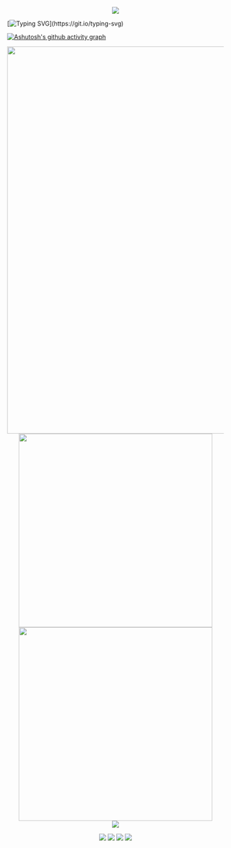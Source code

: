 <p align="center">
<img src="https://capsule-render.vercel.app/api?type=waving&color=timeGradient&height=300&&section=header&text=AsanoSaki&fontSize=90&fontAlign=50&fontAlignY=30&desc=别听世俗的耳语，去看自己喜欢的风景&descAlign=50&descSize=30&descAlignY=60&animation=twinkling" />
</p>

<!--
<h1>AsanoSaki 🎉🎉🎉</h1>
-->

<!--
<h1 align="center"> <a href="https://github.com/AsanoSaki"> <img src="https://readme-typing-svg.herokuapp.com/?lines=%console.log(%22Hello%2C%20World!%22);Welcome%20to%20my%20profile!&center=true&size=27"> </a> </h1>
-->

[![Typing SVG](https://readme-typing-svg.demolab.com?font=Fira+Code&size=30&pause=1000&color=F776F2&center=true&vCenter=true&width=435&separator=%3C&lines=AsanoSaki+OvO+~~~%3CWelcome+to+my+profile!%3Cprint(%22Hello+World!%22);)](https://git.io/typing-svg)

<!--
**AsanoSaki/asanosaki** is a ✨ _special_ ✨ repository because its `README.md` (this file) appears on your GitHub profile.

Here are some ideas to get you started:

- 🔭 I’m currently working on ...
- 🌱 I’m currently learning ...
- 👯 I’m looking to collaborate on ...
- 🤔 I’m looking for help with ...
- 💬 Ask me about ...
- 📫 How to reach me: ...
- 😄 Pronouns: ...
- ⚡ Fun fact: ...
-->

<!--
![Metrics](https://metrics.lecoq.io/AsanoSaki?template=classic&base=header%2C%20activity%2C%20community%2C%20repositories%2C%20metadata&base.indepth=false&base.hireable=false&base.skip=false&config.timezone=Asia%2FShanghai)
-->

[![Ashutosh's github activity graph](https://github-readme-activity-graph.vercel.app/graph?username=AsanoSaki&theme=xcode)](https://github.com/ashutosh00710/github-readme-activity-graph)

<!--
<div align="center">
  <img height="180px" src="https://github-readme-stats.vercel.app/api?username=AsanoSaki&hide_title=false&hide_border=true&show_icons=true&line_height=21&text_color=000&icon_color=000&bg_color=0,ea6161,ffc64d,fffc4d,52fa5a&theme=graywhite" />
  <img height="180px" src="https://github-readme-stats.vercel.app/api/top-langs/?username=AsanoSaki&hide_title=false&hide_border=true&layout=compact&langs_count=6&text_color=000&icon_color=fff&bg_color=0,52fa5a,4dfcff,c64dff&theme=graywhite" />
</div>
-->


<p align="center">
  <!-- https://github.com/Ashutosh00710/github-readme-activity-graph -->
  <img width="900" src="https://github-readme-activity-graph.vercel.app/graph?username=AsanoSaki&theme=github-compact&hide_border=true&area=true">
  <br/>
  <!-- https://github.com/anuraghazra/github-readme-stats -->
  <img align="center" width="450" src="https://github-readme-stats.vercel.app/api?username=AsanoSaki&theme=transparent&include_all_commits=true&show_icons=true&hide_border=true" />
  <!-- https://github.com/DenverCoder1/github-readme-streak-stats -->
  <img align="center" width="450" src="https://streak-stats.demolab.com?user=AsanoSaki&theme=transparent&date_format=%5BY.%5Dn.j&hide_border=true" />
  <br/>
  <!-- https://github.com/anuraghazra/github-readme-stats -->
  <img align="center" src="https://github-readme-stats.vercel.app/api/top-langs/?username=AsanoSaki&theme=transparent&hide_border=true&layout=donut-vertical&langs_count=6" />
</p>

<div align="center">
  <img src="https://stats.justsong.cn/api/csdn?id=m0_51755720">
  <img src="https://stats.justsong.cn/api/leetcode?username=AsanoSaki">
  <img src="https://stats.justsong.cn/api/zhihu?username=luo-li-xi-zhi">
  <img src="https://stats.justsong.cn/api/github?username=AsanoSaki">
</div>
